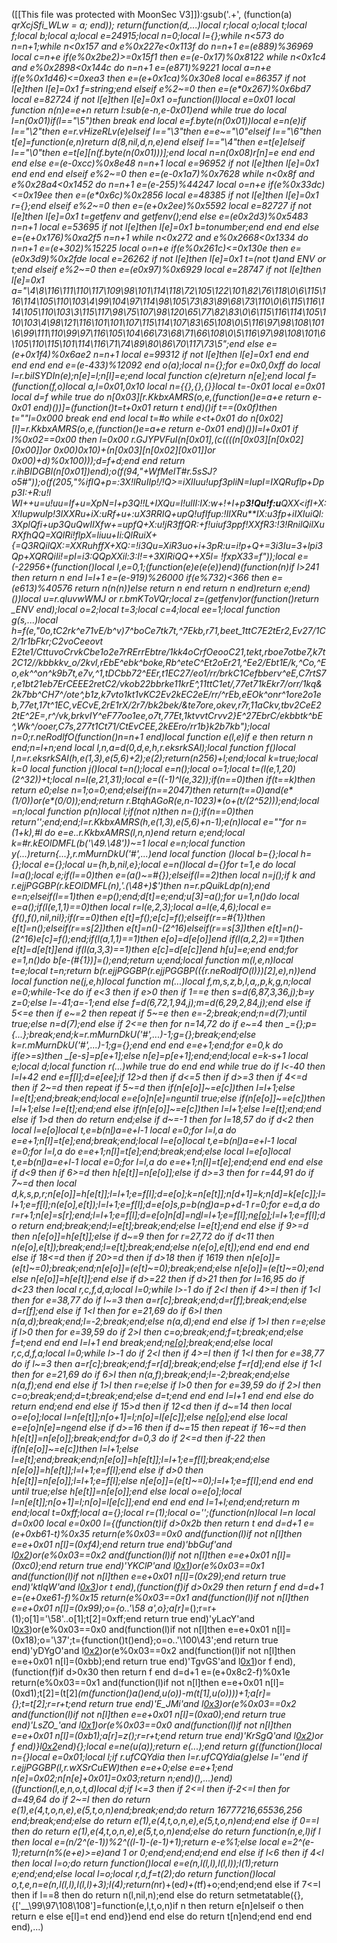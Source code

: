 ([[This file was protected with MoonSec V3]]):gsub('.+', (function(a) _qrXcjSfi_WLw = a; end)); return(function(d,...)local r;local o;local t;local f;local b;local a;local e=24915;local n=0;local l={};while n<573 do n=n+1;while n<0x157 and e%0x227e<0x113f do n=n+1 e=(e*889)%36969 local c=n+e if(e%0x2be2)>=0x15f1 then e=(e-0x17)%0x8122 while n<0x1c4 and e%0x2898<0x144c do n=n+1 e=(e*871)%9221 local a=n+e if(e%0x1d46)<=0xea3 then e=(e+0x1ca)%0x30e8 local e=86357 if not l[e]then l[e]=0x1 f=string;end elseif e%2~=0 then e=(e*0x267)%0x6bd7 local e=82724 if not l[e]then l[e]=0x1 o=function(l)local e=0x01 local function n(n)e=e+n return l:sub(e-n,e-0x01)end while true do local l=n(0x01)if(l=="\5")then break end local e=f.byte(n(0x01))local e=n(e)if l=="\2"then e=r.vHizeRLv(e)elseif l=="\3"then e=e~="\0"elseif l=="\6"then t[e]=function(e,n)return d(8,nil,d,n,e)end elseif l=="\4"then e=t[e]elseif l=="\0"then e=t[e][n(f.byte(n(0x01)))];end local n=n(0x08)r[n]=e end end end else e=(e-0xcc)%0x8e48 n=n+1 local e=96952 if not l[e]then l[e]=0x1 end end end elseif e%2~=0 then e=(e-0x1a7)%0x7628 while n<0x8f and e%0x28a4<0x1452 do n=n+1 e=(e-255)%44247 local o=n+e if(e%0x33dc)<=0x19ee then e=(e*0x6c)%0x2856 local e=48385 if not l[e]then l[e]=0x1 r={};end elseif e%2~=0 then e=(e+0x2ee)%0x5592 local e=82727 if not l[e]then l[e]=0x1 t=getfenv and getfenv();end else e=(e*0x2d3)%0x5483 n=n+1 local e=53695 if not l[e]then l[e]=0x1 b=tonumber;end end end else e=(e+0x176)%0xa2f5 n=n+1 while n<0x272 and e%0x2668<0x1334 do n=n+1 e=(e+302)%15225 local o=n+e if(e%0x261c)<=0x130e then e=(e*0x3d9)%0x2fde local e=26262 if not l[e]then l[e]=0x1 t=(not t)and _ENV or t;end elseif e%2~=0 then e=(e*0x97)%0x6929 local e=28747 if not l[e]then l[e]=0x1 a="\4\8\116\111\110\117\109\98\101\114\118\72\105\122\101\82\76\118\0\6\115\116\114\105\110\103\4\99\104\97\114\98\105\73\83\89\68\73\110\0\6\115\116\114\105\110\103\3\115\117\98\75\107\98\120\65\77\82\83\0\6\115\116\114\105\110\103\4\98\121\116\101\101\107\115\114\107\83\65\108\0\5\116\97\98\108\101\6\99\111\110\99\97\116\105\104\66\73\68\71\66\108\0\5\116\97\98\108\101\6\105\110\115\101\114\116\71\74\89\80\86\70\117\73\5";end else e=(e+0x1f4)%0x6ae2 n=n+1 local e=99312 if not l[e]then l[e]=0x1 end end end end end e=(e-433)%12092 end o(a);local n={};for e=0x0,0xff do local l=r.biISYDIn(e);n[e]=l;n[l]=e;end local function c(e)return n[e];end local f=(function(f,o)local a,l=0x01,0x10 local n={{},{},{}}local t=-0x01 local e=0x01 local d=f while true do n[0x03][r.KkbxAMRS(o,e,(function()e=a+e return e-0x01 end)())]=(function()t=t+0x01 return t end)()if t==(0x0f)then t=""l=0x000 break end end local t=#o while e<t+0x01 do n[0x02][l]=r.KkbxAMRS(o,e,(function()e=a+e return e-0x01 end)())l=l+0x01 if l%0x02==0x00 then l=0x00 r.GJYPVFuI(n[0x01],(c((((n[0x03][n[0x02][0x00]]or 0x00)*0x10)+(n[0x03][n[0x02][0x01]]or 0x00)+d)%0x100)));d=f+d;end end return r.ihBIDGBl(n[0x01])end);o(f(94,"+WfMeIT#r.5sSJ?o5#"));o(f(205,"%ifIQ+p=:*3X!lRuIIp!/!Q>=i*XlIuu!upf3pliN=IupI=IXQRuflp+*Dpp*3I:+R:u!l WI++u=u!uu=If+u=XpN*=I+p3*Q!!L+IXQu=l!ulII:IX:w+!*+I+p**3!Qu!f:u**QXX<ifI+X:X!IupwuI*p!*3lXXRu+*iX:uRf+u+:uX3RRIQ+upQ!*u*fIfup:!Il*XRu**IX:u3fp+i*IXIu*i*Ql:3XplQfi+up3*QuQwIIXfw+=upfQ+X:u!jR3ffQR:+*f!uiuf3pp*f!XXfR3:!3!RnilQ*ilXuRXfhQQ=*XQlRi!flp*X=liuu+Ii:QlRuiX+{=Q3*RQilQX:=XXRuhffX+XQ:=!i3Qu=*XiR3uo+i+3*pR:u=i!p+Q+=3i3Iu=*3+lpi3Qp+*XQRQiIi!=p*I=i3:QQpXXil:3:I!=+3XlRiQQ++*X5l= !fxpX33=f"));local e=(-22956+(function()local l,e=0,1;(function(e)e(e(e))end)(function(n)if l>241 then return n end l=l+1 e=(e-919)%26000 if(e%732)<366 then e=(e*613)%40576 return n(n(n))else return n end return n end)return e;end)())local u=r.qluvwWMJ or r.bmKToVQr;local z=(getfenv)or(function()return _ENV end);local o=2;local t=3;local c=4;local ee=1;local function g(s,...)local h=f(e,"0o,tC2rk^e71vE/b^v)7^boCe7tk7t,^7Ekb,r71,beet_1ttC7E2tEr2,Ev27/1C2/1r1bFkr;C2voCeeovt E2te1/CttuvoCrvkCbe1o2e7rRErrEbtre/1kk4oCrfOeooC21,tekt,rboe7otbe7,k7t2C12//kbbkkv_o/2kvl,rEbE^ebk^boke,Rb^eteC^Et2oEr21,^Ee2/Ebt1E/k,^Co,^Eo,ek^^on^k9b7t,e7v,^1,tDCbb72^EEr,t1EC27/eo1/rr/brkC1Cefbberv^eE,C7rtS7r,e1bt21eb7ErCEEE2retC2/vkob22bbrke11krE^,11ttC1et/,77et71kEkr7/orr/1kq&2k7bb^CH7^/ote^,b1z,k7vto1kt1vKC2Ev2kEC2eE/rr/^rEb,eEOk^onr^1ore2o1eb,77et,17t^1EC,vECvE,2rE1rX/2r7/bk2bek/&te7ore,okev,r7r,11aCkv,tbv2CeE22tE^2E=,r^/vk,brkvIY^eF77oo1ee,o7t,77Et,1ktvvtCrvv2}E^27EbrC/ekbbtk^bE^,Wk^/ooer,C7s,277t*1Ct71/CtEvCEE,2kEEro/rr1b}k2b7kb");local n=0;r.neRodlfO(function()n=n+1 end)local function e(l,e)if e then return n end;n=l+n;end local l,n,a=d(0,d,e,h,r.eksrkSAl);local function f()local l,n=r.eksrkSAl(h,e(1,3),e(5,6)+2);e(2);return(n*256)+l;end;local k=true;local k=0 local function j()local t=n();local e=n();local o=1;local t=(l(e,1,20)*(2^32))+t;local n=l(e,21,31);local e=((-1)^l(e,32));if(n==0)then if(t==k)then return e*0;else n=1;o=0;end;elseif(n==2047)then return(t==0)and(e*(1/0))or(e*(0/0));end;return r.BtqhAGoR(e,n-1023)*(o+(t/(2^52)));end;local _=n;local function p(n)local l;if(not n)then n=_();if(n==0)then return'';end;end;l=r.KkbxAMRS(h,e(1,3),e(5,6)+n-1);e(n)local e=""for n=(1+k),#l do e=e..r.KkbxAMRS(l,n,n)end return e;end;local k=#r.kEOlDMFL(b('\49.\48'))~=1 local e=n;local function y(...)return{...},r.mMurnDkU('#',...)end local function _()local b={};local h={};local e={};local u={h,b,nil,e};local e=n()local d={}for t=1,e do local l=a();local e;if(l==0)then e=(a()~=#{});elseif(l==2)then local n=j();if k and r.ejjPGGBP(r.kEOlDMFL(n),'.(\48+)$')then n=r.pQuikLdp(n);end e=n;elseif(l==1)then e=p();end;d[t]=e;end;u[3]=a();for u=1,n()do local e=a();if(l(e,1,1)==0)then local r=l(e,2,3);local a=l(e,4,6);local e={f(),f(),nil,nil};if(r==0)then e[t]=f();e[c]=f();elseif(r==#{1})then e[t]=n();elseif(r==s[2])then e[t]=n()-(2^16)elseif(r==s[3])then e[t]=n()-(2^16)e[c]=f();end;if(l(a,1,1)==1)then e[o]=d[e[o]]end if(l(a,2,2)==1)then e[t]=d[e[t]]end if(l(a,3,3)==1)then e[c]=d[e[c]]end h[u]=e;end end;for e=1,n()do b[e-(#{1})]=_();end;return u;end;local function m(l,e,n)local t=e;local t=n;return b(r.ejjPGGBP(r.ejjPGGBP(({r.neRodlfO(l)})[2],e),n))end local function ne(j,e,h)local function m(...)local f,m,s,z,b,l,a,_,p,k,g,n;local e=0;while-1<e do if e<3 then if e>0 then if 1==e then s=d(6,87,3,36,j);b=y z=0;else l=-41;a=-1;end else f=d(6,72,1,94,j);m=d(6,29,2,84,j);end else if 5<=e then if e~=2 then repeat if 5~=e then e=-2;break;end;n=d(7);until true;else n=d(7);end else if 2<=e then for n=14,72 do if e~=4 then _={};p={...};break;end;k=r.mMurnDkU('#',...)-1;g={};break;end;else k=r.mMurnDkU('#',...)-1;g={};end end end e=e+1;end;for e=0,k do if(e>=s)then _[e-s]=p[e+1];else n[e]=p[e+1];end;end;local e=k-s+1 local e;local d;local function r(...)while true do end end while true do if l<-40 then l=l+42 end e=f[l];d=e[ee];if 12>d then if d<=5 then if d>=3 then if 4<=d then if 2~=d then repeat if 5~=d then if(n[e[o]]~=e[c])then l=l+1;else l=e[t];end;break;end;local e=e[o]n[e]=n[e](u(n,e+1,a))until true;else if(n[e[o]]~=e[c])then l=l+1;else l=e[t];end;end else if(n[e[o]]~=e[c])then l=l+1;else l=e[t];end;end else if 1>d then do return end;else if d~=-1 then for l=18,57 do if d<2 then local l=e[o]local t,e=b(n[l](u(n,l+1,e[t])))a=e+l-1 local e=0;for l=l,a do e=e+1;n[l]=t[e];end;break;end;local l=e[o]local t,e=b(n[l](u(n,l+1,e[t])))a=e+l-1 local e=0;for l=l,a do e=e+1;n[l]=t[e];end;break;end;else local l=e[o]local t,e=b(n[l](u(n,l+1,e[t])))a=e+l-1 local e=0;for l=l,a do e=e+1;n[l]=t[e];end;end end end else if d<9 then if 6>=d then h[e[t]]=n[e[o]];else if d>=3 then for r=44,91 do if 7~=d then local d,k,s,p,r;n[e[o]]=h[e[t]];l=l+1;e=f[l];d=e[o];k=n[e[t]];n[d+1]=k;n[d]=k[e[c]];l=l+1;e=f[l];n(e[o],e[t]);l=l+1;e=f[l];d=e[o]s,p=b(n[d](u(n,d+1,e[t])))a=p+d-1 r=0;for e=d,a do r=r+1;n[e]=s[r];end;l=l+1;e=f[l];d=e[o]n[d]=n[d](u(n,d+1,a))l=l+1;e=f[l];n[e[o]]();l=l+1;e=f[l];do return end;break;end;l=e[t];break;end;else l=e[t];end end else if 9>=d then n[e[o]]=h[e[t]];else if d~=9 then for r=27,72 do if d<11 then n(e[o],e[t]);break;end;l=e[t];break;end;else n(e[o],e[t]);end end end end else if 18<=d then if 20>=d then if d>18 then if 16<d then for l=21,53 do if d>19 then n[e[o]]=(e[t]~=0);break;end;n[e[o]]=(e[t]~=0);break;end;else n[e[o]]=(e[t]~=0);end else n[e[o]]=h[e[t]];end else if d>=22 then if d>21 then for l=16,95 do if d<23 then local r,c,f,d,a;local l=0;while l>-1 do if 2<l then if 4>=l then if 1<l then for e=38,77 do if l~=3 then a=r[c];break;end;d=r[f];break;end;else d=r[f];end else if 1<l then for e=21,69 do if 6>l then n(a,d);break;end;l=-2;break;end;else n(a,d);end end else if 1>l then r=e;else if l>0 then for e=39,59 do if 2>l then c=o;break;end;f=t;break;end;else f=t;end end end l=l+1 end break;end;n[e[o]]();break;end;else local r,c,d,f,a;local l=0;while l>-1 do if 2<l then if 4>=l then if 1<l then for e=38,77 do if l~=3 then a=r[c];break;end;f=r[d];break;end;else f=r[d];end else if 1<l then for e=21,69 do if 6>l then n(a,f);break;end;l=-2;break;end;else n(a,f);end end else if 1>l then r=e;else if l>0 then for e=39,59 do if 2>l then c=o;break;end;d=t;break;end;else d=t;end end end l=l+1 end end else do return end;end end else if 15>d then if 12<d then if d~=14 then local o=e[o];local l=n[e[t]];n[o+1]=l;n[o]=l[e[c]];else n[e[o]]();end else local e=e[o]n[e]=n[e](u(n,e+1,a))end else if d>=16 then if d~=15 then repeat if 16~=d then h[e[t]]=n[e[o]];break;end;for d=0,3 do if 2<=d then if-2<d then for r=13,88 do if d>2 then if(n[e[o]]~=e[c])then l=l+1;else l=e[t];end;break;end;n[e[o]]=h[e[t]];l=l+1;e=f[l];break;end;else n[e[o]]=h[e[t]];l=l+1;e=f[l];end else if d>0 then h[e[t]]=n[e[o]];l=l+1;e=f[l];else n[e[o]]=(e[t]~=0);l=l+1;e=f[l];end end end until true;else h[e[t]]=n[e[o]];end else local o=e[o];local l=n[e[t]];n[o+1]=l;n[o]=l[e[c]];end end end end l=1+l;end;end;return m end;local t=0xff;local a={};local r=(1);local o='';(function(n)local l=n local d=0x00 local e=0x00 l={(function(t)if d>0x2b then return t end d=d+1 e=(e+0xb61-t)%0x35 return(e%0x03==0x0 and(function(l)if not n[l]then e=e+0x01 n[l]=(0xf4);end return true end)'bbGuf'and l[0x2](0x2dc+t))or(e%0x03==0x2 and(function(l)if not n[l]then e=e+0x01 n[l]=(0xc0);end return true end)'YKClP'and l[0x1](t+0x163))or(e%0x03==0x1 and(function(l)if not n[l]then e=e+0x01 n[l]=(0x29);end return true end)'ktIqW'and l[0x3](t+0x383))or t end),(function(f)if d>0x29 then return f end d=d+1 e=(e+0xe61-f)%0x15 return(e%0x03==0x1 and(function(l)if not n[l]then e=e+0x01 n[l]=(0x99);o={o..'\58 a',o};a[r]=_();r=r+(1);o[1]='\58'..o[1];t[2]=0xff;end return true end)'yLacY'and l[0x3](0x350+f))or(e%0x03==0x0 and(function(l)if not n[l]then e=e+0x01 n[l]=(0x18);o='\37';t={function()t()end};o=o..'\100\43';end return true end)'yDYgO'and l[0x2](f+0x37b))or(e%0x03==0x2 and(function(l)if not n[l]then e=e+0x01 n[l]=(0xbb);end return true end)'TgvGS'and l[0x1](f+0x1af))or f end),(function(f)if d>0x30 then return f end d=d+1 e=(e+0x8c2-f)%0x1e return(e%0x03==0x1 and(function(l)if not n[l]then e=e+0x01 n[l]=(0xd1);t[2]=(t[2]*(m(function()a()end,u(o))-m(t[1],u(o))))+1;a[r]={};t=t[2];r=r+t;end return true end)'E_JMi'and l[0x3](0x2a7+f))or(e%0x03==0x2 and(function(l)if not n[l]then e=e+0x01 n[l]=(0xa0);end return true end)'LsZO_'and l[0x1](f+0x221))or(e%0x03==0x0 and(function(l)if not n[l]then e=e+0x01 n[l]=(0xb1);a[r]=z();r=r+t;end return true end)'KrSgQ'and l[0x2](f+0x1a4))or f end)}l[0x2](0x1743)end){};local e=ne(u(a));return e(...);end return g((function()local n={}local e=0x01;local l;if r.ufCQYdia then l=r.ufCQYdia(g)else l=''end if r.ejjPGGBP(l,r.wXSrCuEW)then e=e+0;else e=e+1;end n[e]=0x02;n[n[e]+0x01]=0x03;return n;end)(),...)end)((function(l,e,n,o,t,d)local d;if l<=3 then if 2<=l then if-2<=l then for d=49,64 do if 2~=l then do return e(1),e(4,t,o,n,e),e(5,t,o,n)end;break;end;do return 16777216,65536,256 end;break;end;else do return e(1),e(4,t,o,n,e),e(5,t,o,n)end;end else if 0==l then do return e(1),e(4,t,o,n,e),e(5,t,o,n)end;else do return function(n,e,l)if l then local e=(n/2^(e-1))%2^((l-1)-(e-1)+1);return e-e%1;else local e=2^(e-1);return(n%(e+e)>=e)and 1 or 0;end;end;end;end end else if l<6 then if 4<l then local l=o;do return function()local e=e(n,l(l,l),l(l,l));l(1);return e;end;end;else local l=o;local r,d,f=t(2);do return function()local o,t,e,n=e(n,l(l,l),l(l,l)+3);l(4);return(n*r)+(e*d)+(t*f)+o;end;end;end else if 7<=l then if l==8 then do return n(l,nil,n);end else do return setmetatable({},{['__\99\97\108\108']=function(e,l,t,o,n)if n then return e[n]elseif o then return e else e[l]=t end end})end end else do return t[n]end;end end end end),...)
